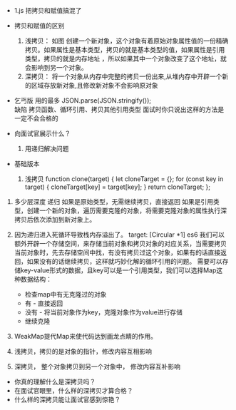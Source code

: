 - 1.js
    把拷贝和赋值搞混了
- 拷贝和赋值的区别
    1. 浅拷贝：
        如图
        创建一个新对象，这个对象有着原始对象属性值的一份精确拷贝。如果属性是基本类型，拷贝的就是基本类型的值，如果属性是引用类型，拷贝的就是内存地址 ，所以如果其中一个对象改变了这个地址，就会影响到另一个对象。
    2. 深拷贝：
        将一个对象从内存中完整的拷贝一份出来,从堆内存中开辟一个新的区域存放新对象,且修改新对象不会影响原对象



- 乞丐版  用的最多
    JSON.parse(JSON.stringify());  
    缺陷 拷贝函数、循环引用、拷贝其他引用类型
    面试时你只说出这样的方法是一定不会合格的

- 向面试官展示什么？
    1. 用递归解决问题

- 基础版本
    1. 浅拷贝
        function clone(target) {
    let cloneTarget = {};
    for (const key in target) {
        cloneTarget[key] = target[key];
    }
    return cloneTarget;
};

1. 多少层深度  递归
    如果是原始类型，无需继续拷贝，直接返回
    如果是引用类型，创建一个新的对象，遍历需要克隆的对象，将需要克隆对象的属性执行深拷贝后依次添加到新对象上。

2. 因为递归进入死循环导致栈内存溢出了。  target: [Circular *1]   es6
    我们可以额外开辟一个存储空间，来存储当前对象和拷贝对象的对应关系，当需要拷贝当前对象时，先去存储空间中找，有没有拷贝过这个对象，如果有的话直接返回，如果没有的话继续拷贝，这样就巧妙化解的循环引用的问题。
    需要可以存储key-value形式的数据，且key可以是一个引用类型，我们可以选择Map这种数据结构：
    - 检查map中有无克隆过的对象
    - 有 - 直接返回
    - 没有 - 将当前对象作为key，克隆对象作为value进行存储
    - 继续克隆

3. WeakMap提代Map来使代码达到画龙点睛的作用。
    

1. 浅拷贝，拷贝的是对象的指针，修改内容互相影响
2. 深拷贝， 整个对象拷贝到另一个对象中， 修改内容互补影响

- 你真的理解什么是深拷贝吗？
- 在面试官眼里，什么样的深拷贝才算合格？
- 什么样的深拷贝能让面试官感到惊艳？


